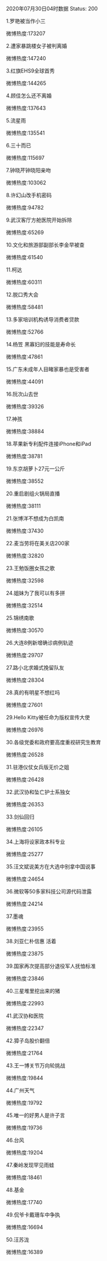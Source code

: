2020年07月30日04时数据
Status: 200

1.罗艳被当作小三

微博热度:173207

2.遭家暴跳楼女子被判离婚

微博热度:147240

3.红旗EHS9全球首秀

微博热度:144265

4.顾佳怎么还不离婚

微博热度:137643

5.流星雨

微博热度:135541

6.三十而已

微博热度:115697

7.钟晓芹钟晓阳亲吻

微博热度:103062

8.许幻山改手机密码

微博热度:94782

9.武汉客厅方舱医院开始拆除

微博热度:65269

10.文化和旅游部副部长李金早被查

微博热度:61540

11.柯达

微博热度:60311

12.脱口秀大会

微博热度:58481

13.多家培训机构诱导消费者贷款

微博热度:52766

14.杨笠 黑寡妇的技能是寿命长

微博热度:47861

15.广东未成年人目睹家暴也是受害者

微博热度:44091

16.阮次山去世

微博热度:39326

17.神孩

微博热度:38884

18.苹果新专利配件连接iPhone和iPad

微博热度:38781

19.东京胡萝卜27元一公斤

微博热度:38552

20.重启剧组火锅局直播

微博热度:38111

21.张博洋不想成为白凯南

微博热度:37430

22.麦当劳将在美关店200家

微博热度:32820

23.王勉饭圈女孩之歌

微博热度:32598

24.姐妹为了我可以有多拼

微博热度:32514

25.锦绣南歌

微博热度:30570

26.大连8例新增确诊病例轨迹

微博热度:29707

27.路小北求婚式挽留队友

微博热度:28304

28.真的有明星不想红吗

微博热度:27601

29.Hello Kitty被任命为版权宣传大使

微博热度:26976

30.各级党委和政府要高度重视研究生教育

微博热度:26528

31.驻港仪仗女兵版无价之姐

微博热度:26428

32.武汉协和坠亡护士系独女

微博热度:26353

33.剑仙回归

微博热度:26105

34.上海将设家政本科专业

微博热度:25277

35.汪文斌说美方在大选中别拿中国说事

微博热度:24654

36.微软等50多家科技公司源代码泄露

微博热度:24214

37.墨魂

微博热度:23955

38.刘亚仁朴信惠 活着

微博热度:23875

39.国家再次提高部分退役军人抚恤标准

微博热度:23846

40.三星堆里挖出来的猪

微博热度:22993

41.武汉协和医院

微博热度:22347

42.獐子岛股价翻倍

微博热度:21764

43.王一博关节万向轮挑战

微博热度:19844

44.广州天气

微博热度:19792

45.唯一的好男人是许子言

微博热度:19736

46.台风

微博热度:19204

47.秦岭发现罕见雨蛙

微博热度:18461

48.基金

微博热度:17740

49.侃爷卡戴珊车中争执

微博热度:16694

50.汪苏泷

微博热度:16389

